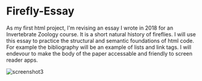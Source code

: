 # Firefly-Essay
As my first html project, I'm revising an essay I wrote in 2018 for an Invertebrate Zoology course. It is a short natural history of fireflies. I will use this essay
to practice the structural and semantic foundations of html code. For example the bibliography will be an example of lists and link tags. I will endevour to
make the body of the paper accessable and friendly to screen reader apps.  

![screenshot3](https://user-images.githubusercontent.com/103965827/186309877-56931c5e-177d-4f32-878d-97b20caf02b4.png)
